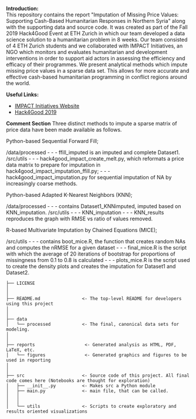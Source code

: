 **Introduction:**  
This repository contains the report "Imputation of Missing Price Values: Supporting Cash-Based Humanitarian Responses in Northern Syria" along with the supporting data and source code. It was created as part of the Fall 2019 Hack4Good Event at ETH Zurich in which our team developed a data science solution to a humanitarian problem in 8 weeks. Our team consisted of 4 ETH Zurich students and we collaborated with IMPACT Initiatives, an NGO which monitors and evaluates humanitarian and development interventions in order to support aid actors in assessing the efficiency and efficacy of their programmes. We present analytical methods which impute missing price values in a sparse data set. This allows for more accurate and effective cash-based humanitarian programming in conflict regions around the world.

**Useful Links:**
*  [IMPACT Initiatives Website](https://www.impact-initiatives.org)
*  [Hack4Good 2019](https://analytics-club.org/hack4good)

**Comment Section**
Three distinct methods to impute a sparse matrix of price data have been made available as follows.

Python-based Sequential Forward Fill;

/data/processed	- - - ffill_imputed is an imputed and complete Dataset1.
/src/utils - - - hack4good_impact_create_melt.py, which reformats a price data matrix to prepare for imputation in hack4good_impact_imputation_ffill.py; - - - hack4good_impact_imputation.py for sequential imputation of NA by increasingly coarse methods.


Python-based Adapted K-Nearest Neighbors (KNN);

/data/processed - - - contains Dataset1_KNNimputed, imputed based on KNN_imputation.
/src/utils - - - KNN_imputation - - - KNN_results reproduces the graph with RMSE vs ratio of values removed.


R-based Multivariate Imputation by Chained Equations (MICE);

/src/utils - - - contains boot_mice.R, the function that creates random NAs and computes the nRMSE for a given dataset - - - final_mice.R is the script with which the average of 20 iterations of bootstrap for proportions of missingness from 0.1 to 0.8 is calculated - - - plots_mice.R is the script used to create the density plots and creates the imputation for Dataset1 and Dataset2.


```
├── LICENSE
│
│
├── README.md                <- The top-level README for developers using this project
│                          
│
├── data
│   └── processed            <- The final, canonical data sets for modeling.
│ 
│
├── reports                   <- Generated analysis as HTML, PDF, LaTeX, etc.
│   └── figures               <- Generated graphics and figures to be used in reporting
│
│
├── src                      <- Source code of this project. All final code comes here (Notebooks are thought for exploration)
│   ├── __init__.py          <- Makes src a Python module
│   ├── main.py              <- main file, that can be called.
│   │
│   │
│   └── utils                <- Scripts to create exploratory and results oriented visualizations


```

